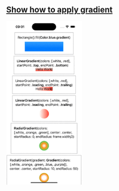 ## [Show how to apply gradient](https://www.hackingwithswift.com/quick-start/swiftui/how-to-render-a-gradient)

<img src="preview.gif" width="40%" >
